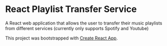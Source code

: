 # React Playlist Transfer Service 
A React web application that allows the user to transfer their music playlists from different services (currently only supports Spotify and Youtube)

This project was bootstrapped with [Create React App](https://github.com/facebook/create-react-app).